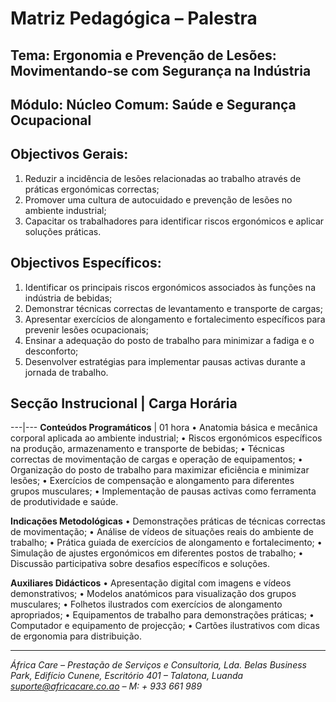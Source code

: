 # Matriz Pedagógica – Palestra

## Tema: Ergonomia e Prevenção de Lesões: Movimentando-se com Segurança na Indústria

## Módulo: Núcleo Comum: Saúde e Segurança Ocupacional

## Objectivos Gerais:

1. Reduzir a incidência de lesões relacionadas ao trabalho através de práticas ergonómicas correctas;
2. Promover uma cultura de autocuidado e prevenção de lesões no ambiente industrial;
3. Capacitar os trabalhadores para identificar riscos ergonómicos e aplicar soluções práticas.

## Objectivos Específicos:

1. Identificar os principais riscos ergonómicos associados às funções na indústria de bebidas;
2. Demonstrar técnicas correctas de levantamento e transporte de cargas;
3. Apresentar exercícios de alongamento e fortalecimento específicos para prevenir lesões ocupacionais;
4. Ensinar a adequação do posto de trabalho para minimizar a fadiga e o desconforto;
5. Desenvolver estratégias para implementar pausas activas durante a jornada de trabalho.

## Secção Instrucional | Carga Horária

---|---
**Conteúdos Programáticos** | 01 hora
• Anatomia básica e mecânica corporal aplicada ao ambiente industrial;
• Riscos ergonómicos específicos na produção, armazenamento e transporte de bebidas;
• Técnicas correctas de movimentação de cargas e operação de equipamentos;
• Organização do posto de trabalho para maximizar eficiência e minimizar lesões;
• Exercícios de compensação e alongamento para diferentes grupos musculares;
• Implementação de pausas activas como ferramenta de produtividade e saúde.

**Indicações Metodológicas**
• Demonstrações práticas de técnicas correctas de movimentação;
• Análise de vídeos de situações reais do ambiente de trabalho;
• Prática guiada de exercícios de alongamento e fortalecimento;
• Simulação de ajustes ergonómicos em diferentes postos de trabalho;
• Discussão participativa sobre desafios específicos e soluções.

**Auxiliares Didácticos**
• Apresentação digital com imagens e vídeos demonstrativos;
• Modelos anatómicos para visualização dos grupos musculares;
• Folhetos ilustrados com exercícios de alongamento apropriados;
• Equipamentos de trabalho para demonstrações práticas;
• Computador e equipamento de projecção;
• Cartões ilustrativos com dicas de ergonomia para distribuição.

---

_África Care – Prestação de Serviços e Consultoria, Lda._
_Belas Business Park, Edifício Cunene, Escritório 401 – Talatona, Luanda_
*suporte@africacare.co.ao – M: + 933 661 989*
